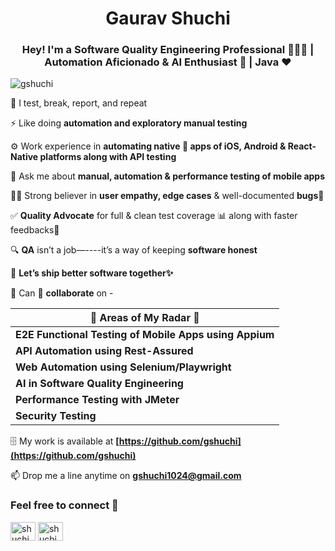 <h1 align="center">Gaurav Shuchi</h1>
<h3 align="center">Hey! I'm a Software Quality Engineering Professional 🧑🏻‍💻 | Automation Aficionado & AI Enthusiast 🤖 | Java ❤️ </h3>

<p align="left"> <img src="https://komarev.com/ghpvc/?username=gshuchi&label=Profile%20views&color=0e75b6&style=flat" alt="gshuchi" /> </p>

🧠 I test, break, report, and repeat

⚡ Like doing **automation and exploratory manual testing** 

⚙️ Work experience in **automating native 📱 apps of iOS, Android & React-Native platforms along with API testing**

💬 Ask me about **manual, automation & performance testing of mobile apps**

💪🏻 Strong believer in **user empathy, edge cases** & well-documented **bugs**🐞

✅ **Quality Advocate** for full & clean test coverage 📊 along with faster feedbacks📝

🔍 **QA** isn’t a job—----it’s a way of keeping **software honest**

🤝 **Let’s ship better software together✨**

🌱 Can 👯 **collaborate** on - 

| **🔭 Areas of My Radar 🎯**                                      |
|--------------------------------------------------------------|
| **E2E Functional Testing of Mobile Apps using Appium**       |
| **API Automation using Rest-Assured**                        |
| **Web Automation using Selenium/Playwright**                 |
| **AI in Software Quality Engineering**                       |
| **Performance Testing with JMeter**                          |
| **Security Testing**                                         |


🗄️ My work is available at        **[https://github.com/gshuchi](https://github.com/gshuchi)**

📫 Drop me a line anytime on       **gshuchi1024@gmail.com**

<h3 align="left">Feel free to connect 📡 </h3>
<p align="left">
<a href="https://twitter.com/shuchigaurav" target="blank"><img align="center" src="https://raw.githubusercontent.com/rahuldkjain/github-profile-readme-generator/master/src/images/icons/Social/twitter.svg" alt="shuchigaurav" height="30" width="40" /></a>
<a href="https://linkedin.com/in/shuchigaurav" target="blank"><img align="center" src="https://raw.githubusercontent.com/rahuldkjain/github-profile-readme-generator/master/src/images/icons/Social/linked-in-alt.svg" alt="shuchigaurav" height="30" width="40" /></a>
</p>
